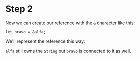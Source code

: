 # Step 2

Now we can create our reference with the `&`
character like this:

```rust, noplayground
let bravo = &alfa;
```

We'll represent the reference this way:

`alfa` still owns the `String` but `bravo`
is connected to it as well.
